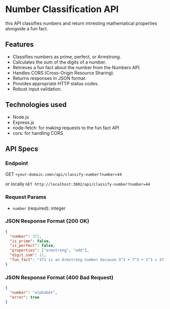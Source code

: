 # Number Classification API

this API classifies numbers and return intresting mathematical properties alongside a fun fact.

## Features

- Classifies numbers as prime, perfect, or Armstrong.
- Calculates the sum of the digits of a number.
- Retrieves a fun fact about the number from the Numbers API.
- Handles CORS (Cross-Origin Resource Sharing).
- Returns responses in JSON format.
- Provides appropriate HTTP status codes.
- Robust input validation.

## Technologies used

- Node.js
- Express.js
- node-fetch: for making requests to the fun fact API
- cors: for handling CORS

## API Specs

### Endpoint

GET `<your-domain.com>/api/classify-number?number=44`

or locally
`GET http://localhost:3002/api/classify-number?number=44`

### Request Params

- `number` (required): integer

### JSON Response Format (200 OK)

```json
{
  "number": 371,
  "is_prime": false,
  "is_perfect": false,
  "properties": ["armstrong", "odd"],
  "digit_sum": 11,
  "fun_fact": "371 is an Armstrong number because 3^3 + 7^3 + 1^3 = 371"
}
```

### JSON Response Format (400 Bad Request)

```json
{
  "number": "alphabet",
  "error": true
}
```
